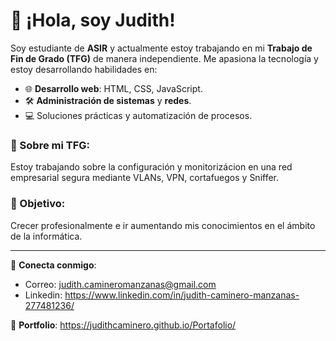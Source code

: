 # 👋 ¡Hola, soy Judith!

Soy estudiante de **ASIR** y actualmente estoy trabajando en mi **Trabajo de Fin de Grado (TFG)** de manera independiente. Me apasiona la tecnología y estoy desarrollando habilidades en:

- 🌐 **Desarrollo web**: HTML, CSS, JavaScript.  
- 🛠️ **Administración de sistemas** y **redes**.  
- 💻 Soluciones prácticas y automatización de procesos.

### 🚀 Sobre mi TFG:
Estoy trabajando sobre la configuración y monitorizácion en una red empresarial segura mediante VLANs, VPN, cortafuegos y Sniffer.

### 🎯 Objetivo:
Crecer profesionalmente e ir aumentando mis conocimientos en el ámbito de la informática.

---

📨 **Conecta conmigo**:  
- Correo: judith.camineromanzanas@gmail.com
- Linkedin: https://www.linkedin.com/in/judith-caminero-manzanas-277481236/

📄 **Portfolio**:
https://judithcaminero.github.io/Portafolio/

